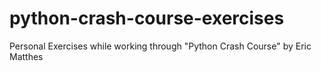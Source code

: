 # python-crash-course-exercises
Personal Exercises while working through "Python Crash Course" by Eric Matthes
